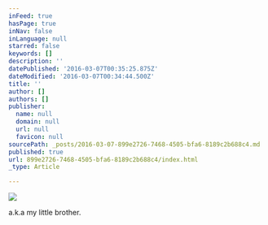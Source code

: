 ```yaml
---
inFeed: true
hasPage: true
inNav: false
inLanguage: null
starred: false
keywords: []
description: ''
datePublished: '2016-03-07T00:35:25.875Z'
dateModified: '2016-03-07T00:34:44.500Z'
title: ''
author: []
authors: []
publisher:
  name: null
  domain: null
  url: null
  favicon: null
sourcePath: _posts/2016-03-07-899e2726-7468-4505-bfa6-8189c2b688c4.md
published: true
url: 899e2726-7468-4505-bfa6-8189c2b688c4/index.html
_type: Article

---
```

![](https://the-grid-user-content.s3-us-west-2.amazonaws.com/577dd45a-697a-45bb-a8d5-d2f001c2e7e2.jpg)

a.k.a my little brother.